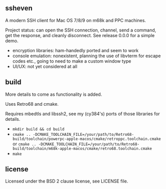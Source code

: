 ssheven
-------
A modern SSH client for Mac OS 7/8/9 on m68k and PPC machines.

Project status: can open the SSH connection, channel, send a command, get the response, and cleanly disconnect.  See release 0.0.0 for a simple demo.

* encryption libraries: ham-handedly ported and seem to work
* console emulation: nonexistent, planning the use of libvterm for escape codes etc., going to need to make a custom window type
* UI/UX: not yet considered at all

build
-----
More details to come as functionality is added.

Uses Retro68 and cmake.

Requires mbedtls and libssh2, see my (cy384's) ports of those libraries for details.

* `mkdir build && cd build`
* `cmake .. -DCMAKE_TOOLCHAIN_FILE=/your/path/to/Retro68-build/toolchain/powerpc-apple-macos/cmake/retroppc.toolchain.cmake` or `cmake .. -DCMAKE_TOOLCHAIN_FILE=/your/path/to/Retro68-build/toolchain/m68k-apple-macos/cmake/retro68.toolchain.cmake`
* `make`

license
-------
Licensed under the BSD 2 clause license, see LICENSE file.
